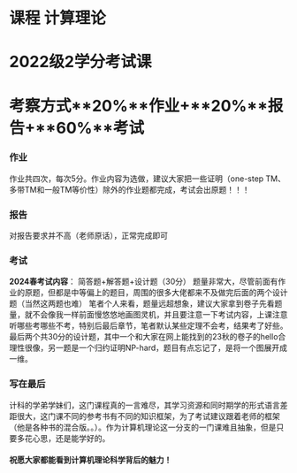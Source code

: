 # 课程 计算理论

# 2022级2学分考试课

# 考察方式**20%**作业+**20%**报告+**60%**考试

### 作业
作业共四次，每次5分。作业内容为选做，建议大家把一些证明（one-step TM、多带TM和一般TM等价性）除外的作业题都完成，考试会出原题！！！

### 报告
对报告要求并不高（老师原话），正常完成即可

### 考试

**2024春考试内容**： 简答题+解答题+设计题（30分）
题量非常大，尽管前面有作业的原题，但都是中等偏上的题目，周围的很多大佬都来不及做完后面的两个设计题（当然这两题也难）
笔者个人来看，题量远超想象，建议大家拿到卷子先看题量，就不会像我一样前面慢悠悠地画图灵机，并且要注意一下考试内容，上课注意听哪些考哪些不考，特别后最后章节，笔者默认某些定理不会考，结果考了好些。
最后两个共30分的设计题，其中一个和大家在网上能找到的23秋的卷子的hello合理性很像，另一题是一个归约证明NP-hard，题目有点忘记了，是将一个图展开成一维。

### 写在最后

计科的学弟学妹们，这门课程真的一言难尽，其学习资源和同时期学的形式语言差距很大，这门课不同的参考书有不同的知识框架，为了考试建议跟着老师的框架（他是各种书的混合版。。）。作为计算机理论这一分支的一门课难且抽象，但是只要多花心思，还是能学好的。

#### 祝愿大家都能看到计算机理论科学背后的魅力！

